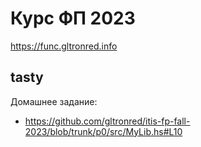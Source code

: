 # Курс ФП 2023

https://func.gltronred.info

## tasty

Домашнее задание: 
- https://github.com/gltronred/itis-fp-fall-2023/blob/trunk/p0/src/MyLib.hs#L10
